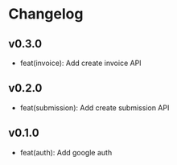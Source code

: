 # Changelog

## v0.3.0
- feat(invoice): Add create invoice API

## v0.2.0
- feat(submission): Add create submission API

## v0.1.0
- feat(auth): Add google auth
